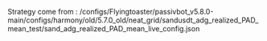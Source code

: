 Strategy come from : /configs/Flyingtoaster/passivbot_v5.8.0-main/configs/harmony/old/5.7.0_old/neat_grid/sandusdt_adg_realized_PAD_mean_test/sand_adg_realized_PAD_mean_live_config.json